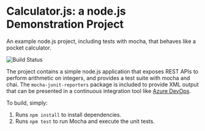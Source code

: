 Calculator.js: a node.js Demonstration Project
==============================================
An example node.js project, including tests with mocha, that behaves like
a pocket calculator.

![Build Status](https://dev.azure.com/olek0901/MyShuttle/_apis/build/status/olek23c.calculator?branchName=master)

The project contains a simple node.js application that exposes REST APIs
to perform arithmetic on integers, and provides a test suite with mocha
and chai.  The `mocha-junit-reporters` package is included to provide XML
output that can be presented in a continuous integration tool like
[Azure DevOps](https://azure.com/devops).

To build, simply:

1. Runs `npm install` to install dependencies.
2. Runs `npm test` to run Mocha and execute the unit tests.

